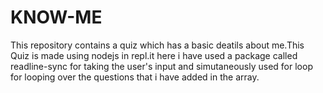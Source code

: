 # KNOW-ME
This repository contains a quiz which has a basic deatils about me.This Quiz is made using nodejs in repl.it
here i have used a package called readline-sync for taking the user's input and simutaneously used for loop for looping over the questions that i have added in the array.